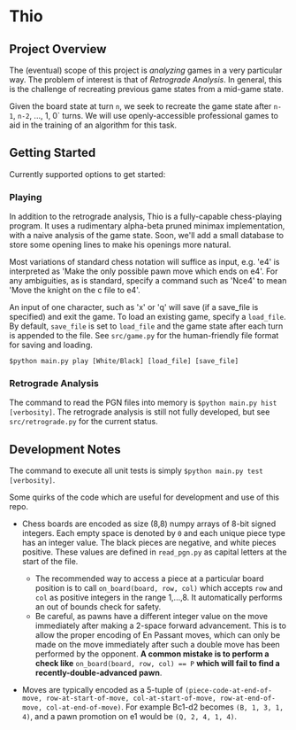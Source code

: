 # Thio
## Project Overview
The (eventual) scope of this project is *analyzing* games in a very particular way.  The problem of interest is that of *Retrograde Analysis*.  In general, this is the challenge of recreating previous game states from a mid-game state.  

Given the board state at turn `n`, we seek to recreate the game state after `n-1`, `n-2`, ..., 1, 0` turns.  We will use openly-accessible professional games to aid in the training of an algorithm for this task.

## Getting Started
Currently supported options to get started:

### Playing
In addition to the retrograde analysis, Thio is a fully-capable chess-playing program.  It uses a rudimentary alpha-beta pruned minimax implementation, with a naive analysis of the game state.  Soon, we'll add a small database to store some opening lines to make his openings more natural.

Most variations of standard chess notation will suffice as input, e.g. 'e4' is interpreted as 'Make the only possible pawn move which ends on e4'.  For any ambiguities, as is standard, specify a command such as 'Nce4' to mean 'Move the knight on the c file to e4'.

An input of one character, such as 'x' or 'q' will save (if a save_file is specified) and exit the game.  To load an existing game, specify a `load_file`.  By default, `save_file` is set to `load_file` and the game state after each turn is appended to the file.  See `src/game.py` for the human-friendly file format for saving and loading.
```
$python main.py play [White/Black] [load_file] [save_file]
```

### Retrograde Analysis
The command to read the PGN files into memory is `$python main.py hist [verbosity]`.  The retrograde analysis is still not fully developed, but see `src/retrograde.py` for the current status.

## Development Notes
The command to execute all unit tests is simply `$python main.py test [verbosity]`.

Some quirks of the code which are useful for development and use of this repo.

* Chess boards are encoded as size (8,8) numpy arrays of 8-bit signed integers.  Each empty space is denoted by `0` and each unique piece type has an integer value.  The black pieces are negative, and white pieces positive.  These values are defined in `read_pgn.py` as capital letters at the start of the file.
    * The recommended way to access a piece at a particular board position is to call `on_board(board, row, col)` which accepts `row` and `col` as positive integers in the range 1,...,8.  It automatically performs an out of bounds check for safety.
    * Be careful, as pawns have a different integer value on the move immediately after making a 2-space forward advancement.  This is to allow the proper encoding of En Passant moves, which can only be made on the move immediately after such a double move has been performed by the opponent.  **A common mistake is to perform a check like** `on_board(board, row, col) == P` **which will fail to find a recently-double-advanced pawn**.

* Moves are typically encoded as a 5-tuple of `(piece-code-at-end-of-move, row-at-start-of-move, col-at-start-of-move, row-at-end-of-move, col-at-end-of-move)`.  For example Bc1-d2 becomes `(B, 1, 3, 1, 4)`, and a pawn promotion on e1 would be `(Q, 2, 4, 1, 4)`.  
